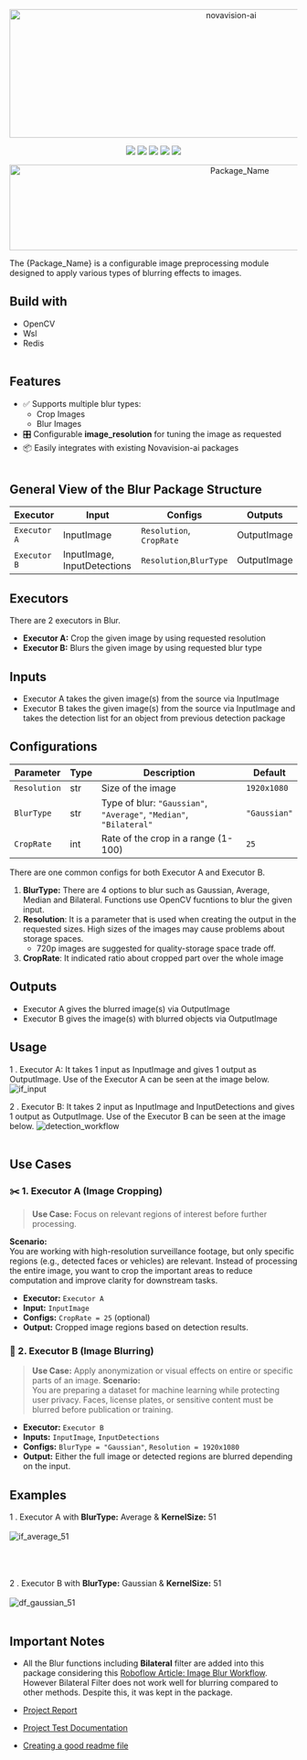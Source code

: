 <p align="center">
  <img width="760" height="225" alt="novavision-ai" src="https://github.com/user-attachments/assets/2ab133c5-1eed-4cba-ae96-e7066b63d697" />
</p>


<p align="center">
  <img src="https://img.shields.io/badge/language-Python-blue?logo=python" />
  <img src="https://img.shields.io/badge/containerized-Docker-blue?logo=docker" />
  <img src="https://img.shields.io/badge/env-WSL-lightgrey?logo=windows" />
  <img src="https://img.shields.io/badge/service-Redis-red?logo=redis" />
  <img src="https://img.shields.io/badge/library-OpenCV-green?logo=opencv" />
</p>


<p align="center">
  <img width="790" height="150" alt="Package_Name" src="https://github.com/user-attachments/assets/644be916-a496-4651-978c-d02e7a9fd91e" />
</p>


The {Package_Name}  is a configurable image preprocessing module designed to apply various types of blurring effects to images. 
## Build with
- OpenCV
- Wsl
- Redis
<br><br>


## Features
- ✅ Supports multiple blur types:
    - Crop Images
    - Blur Images 
- 🎛️ Configurable **image_resolution** for tuning the image as requested
- 📦 Easily integrates with existing Novavision-ai packages 
<br><br>


## General View of the Blur Package Structure
| Executor            | Input                      | Configs                         | Outputs        |
|---------------------|----------------------------|----------------------------------|----------------|
| `Executor A`      | InputImage                 | `Resolution`, `CropRate`     | OutputImage |
| `Executor B`  | InputImage, InputDetections| `Resolution`,`BlurType`     | OutputImage |


## Executors
There are 2 executors in Blur. 

- **Executor A:** Crop the given image by using requested resolution
- **Executor B:** Blurs the given image by using requested blur type


## Inputs
- Executor A takes the given image(s) from the source via InputImage
- Executor B takes the given image(s) from the source via InputImage and takes the detection list for an object from previous detection package

## Configurations
| Parameter     | Type | Description                                           | Default      |
| ------------- | ---- | ----------------------------------------------------- | ------------ |
| `Resolution` | str  | Size of the image                | `1920x1080`          |
| `BlurType`   | str  | Type of blur: `"Gaussian"`, `"Average"`, `"Median"`, `"Bilateral"` | `"Gaussian"` |
| `CropRate` | int  | Rate of the crop in a range (1-100)                 | `25`          |

There are one common configs for both Executor A and Executor B. 
1.  **BlurType:** There are 4 options to blur such as Gaussian, Average, Median and Bilateral. Functions use OpenCV fucntions to blur the given input.
2.  **Resolution**: It is a parameter that is used when creating the output in the requested sizes. High sizes of the images may cause problems about storage spaces.
      - 720p images are suggested for quality-storage space trade off.
3.  **CropRate**: It indicated ratio about cropped part over the whole image


## Outputs
- Executor A gives the blurred image(s) via OutputImage
- Executor B gives the image(s) with blurred objects via OutputImage


## Usage
1   . Executor A: It takes 1 input as InputImage and gives 1 output as OutputImage. Use of the Executor A can be seen at the image below.
![if_input](https://github.com/user-attachments/assets/b74abf1b-9c14-4a98-b876-5bd4f651e59c)

2   . Executor B: It takes 2 input as InputImage and InputDetections and gives 1 output as OutputImage. Use of the Executor B can be seen at the image below.
![detection_workflow](https://github.com/user-attachments/assets/3a977105-203a-43a0-bdf8-0d123d5014b9)
<br><br>


## Use Cases
### ✂️ 1. Executor A (Image Cropping)

> **Use Case:** Focus on relevant regions of interest before further processing.

**Scenario:**  
You are working with high-resolution surveillance footage, but only specific regions (e.g., detected faces or vehicles) are relevant. Instead of processing the entire image, you want to crop the important areas to reduce computation and improve clarity for downstream tasks.

- **Executor:** `Executor A`  
- **Input:** `InputImage`
- **Configs:** `CropRate = 25` (optional)  
- **Output:** Cropped image regions based on detection results.

### 🧊 2. Executor B (Image Blurring)
> **Use Case:** Apply anonymization or visual effects on entire or specific parts of an image.
**Scenario:**  
You are preparing a dataset for machine learning while protecting user privacy. Faces, license plates, or sensitive content must be blurred before publication or training.

- **Executor:** `Executor B`  
- **Inputs:** `InputImage`, `InputDetections`  
- **Configs:** `BlurType = "Gaussian"`, `Resolution = 1920x1080`  
- **Output:** Either the full image or detected regions are blurred depending on the input.


## Examples
1   .  Executor A with **BlurType:** Average & **KernelSize:** 51 
<br><br>
![if_average_51](https://github.com/user-attachments/assets/36c88595-878e-4304-89a4-bb7f16c248ec) 
<br><br><br><br>

2  .  Executor B with **BlurType:** Gaussian & **KernelSize:** 51
<br><br>
![df_gaussian_51](https://github.com/user-attachments/assets/ef140c6a-59f8-4b79-84fe-8633cc460037)
<br><br>


## Important Notes
- All the Blur functions including **Bilateral** filter are added into this package considering this [Roboflow Article: Image Blur Workflow](https://inference.roboflow.com/workflows/blocks/image_blur/). However Bilateral Filter does not work well for blurring compared to other methods. Despite this, it was kept in the package.

- [Project Report](https://docs.google.com/document/d/1AJtppCyoBo6kS0we25d6pRTlV03jA_eG8KQsy6pyfK0/edit?usp=sharing)

- [Project Test Documentation](https://docs.google.com/spreadsheets/d/1rCsDJH-zqn3cRMuv51Z539SmzpgLFfyM/edit?gid=1294141459#gid=1294141459)

- [Creating a good readme file](https://www.youtube.com/watch?v=a8CwpGARAsQ)
  
